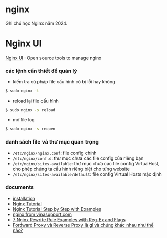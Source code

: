 # nginx
Ghi chú học Nginx năm 2024.

# Nginx UI
[Nginx UI](https://nginxui.com/) : Open source tools to manage nginx

### các lệnh cần thiết để quản lý

- kiểm tra cú pháp file cấu hình có bị lỗi hay không
```sh
$ sudo nginx -t
```
- reload lại file cấu hình

```sh
$ sudo nginx -s reload
```

- mở file log

```sh
$ sudo nginx -s reopen
```

### danh sách file và thư mục quan trọng

- `/etc/nginx/nginx.conf`: file config chính
- `/etc/nginx/conf.d`: thư mục chưa các file config của riêng bạn
- `/etc/nginx/sites-available`: thư mục chưa các file config VirtualHost, cho phép chúng ta cấu hình riêng biệt cho từng website
- `/etc/nginx/sites-available/default`: file config Virtual Hosts mặc định

### documents

- [installation](https://www.digitalocean.com/community/tutorials/how-to-install-nginx-on-ubuntu-18-04)
- [Nginx Tutorial](https://www.devdungeon.com/content/nginx-tutorial)
- [Nginx Tutorial Step by Step with Examples](https://knockdata.github.io/Nginx-Tutorial-Step-by-Step-with-Examples/)
- [nginx from vinasupport.com](https://vinasupport.com/web-server/nginx/)
- [7 Nginx Rewrite Rule Examples with Reg-Ex and Flags](https://www.thegeekstuff.com/2017/08/nginx-rewrite-examples/)
- [Fordward Proxy và Reverse Proxy là gì và chúng khác nhau như thế nào?](https://viblo.asia/p/fordward-proxy-va-reverse-proxy-la-gi-va-chung-khac-nhau-nhu-the-nao-924lJpobKPM)
